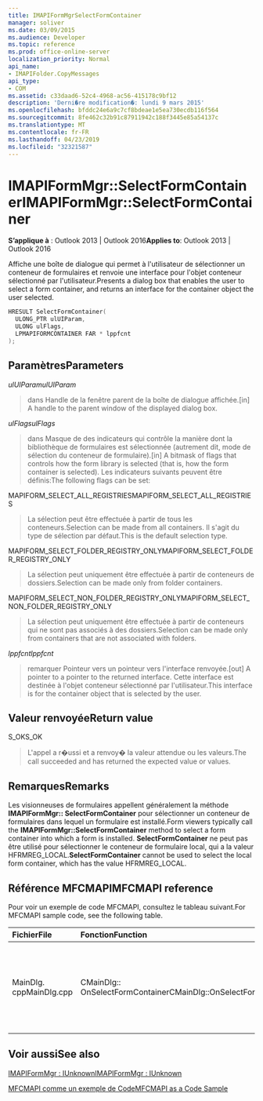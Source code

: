 ```yaml
---
title: IMAPIFormMgrSelectFormContainer
manager: soliver
ms.date: 03/09/2015
ms.audience: Developer
ms.topic: reference
ms.prod: office-online-server
localization_priority: Normal
api_name:
- IMAPIFolder.CopyMessages
api_type:
- COM
ms.assetid: c33daad6-52c4-4968-ac56-415178c9bf12
description: 'Derni�re modification�: lundi 9 mars 2015'
ms.openlocfilehash: bfddc24e6a9c7cf8bdeae1e5ea730ecdb116f564
ms.sourcegitcommit: 8fe462c32b91c87911942c188f3445e85a54137c
ms.translationtype: MT
ms.contentlocale: fr-FR
ms.lasthandoff: 04/23/2019
ms.locfileid: "32321587"
---
```

# <a name="imapiformmgrselectformcontainer"></a><span data-ttu-id="c83a4-103">IMAPIFormMgr::SelectFormContainer</span><span class="sxs-lookup"><span data-stu-id="c83a4-103">IMAPIFormMgr::SelectFormContainer</span></span>

  
  
<span data-ttu-id="c83a4-104">**S’applique à** : Outlook 2013 | Outlook 2016</span><span class="sxs-lookup"><span data-stu-id="c83a4-104">**Applies to**: Outlook 2013 | Outlook 2016</span></span> 
  
<span data-ttu-id="c83a4-105">Affiche une boîte de dialogue qui permet à l'utilisateur de sélectionner un conteneur de formulaires et renvoie une interface pour l'objet conteneur sélectionné par l'utilisateur.</span><span class="sxs-lookup"><span data-stu-id="c83a4-105">Presents a dialog box that enables the user to select a form container, and returns an interface for the container object the user selected.</span></span>
  
```cpp
HRESULT SelectFormContainer(
  ULONG_PTR ulUIParam,
  ULONG ulFlags,
  LPMAPIFORMCONTAINER FAR * lppfcnt
);
```

## <a name="parameters"></a><span data-ttu-id="c83a4-106">Paramètres</span><span class="sxs-lookup"><span data-stu-id="c83a4-106">Parameters</span></span>

 <span data-ttu-id="c83a4-107">_ulUIParam_</span><span class="sxs-lookup"><span data-stu-id="c83a4-107">_ulUIParam_</span></span>
  
> <span data-ttu-id="c83a4-108">dans Handle de la fenêtre parent de la boîte de dialogue affichée.</span><span class="sxs-lookup"><span data-stu-id="c83a4-108">[in] A handle to the parent window of the displayed dialog box.</span></span> 
    
 <span data-ttu-id="c83a4-109">_ulFlags_</span><span class="sxs-lookup"><span data-stu-id="c83a4-109">_ulFlags_</span></span>
  
> <span data-ttu-id="c83a4-110">dans Masque de des indicateurs qui contrôle la manière dont la bibliothèque de formulaires est sélectionnée (autrement dit, mode de sélection du conteneur de formulaire).</span><span class="sxs-lookup"><span data-stu-id="c83a4-110">[in] A bitmask of flags that controls how the form library is selected (that is, how the form container is selected).</span></span> <span data-ttu-id="c83a4-111">Les indicateurs suivants peuvent être définis:</span><span class="sxs-lookup"><span data-stu-id="c83a4-111">The following flags can be set:</span></span>
    
<span data-ttu-id="c83a4-112">MAPIFORM_SELECT_ALL_REGISTRIES</span><span class="sxs-lookup"><span data-stu-id="c83a4-112">MAPIFORM_SELECT_ALL_REGISTRIES</span></span> 
  
> <span data-ttu-id="c83a4-113">La sélection peut être effectuée à partir de tous les conteneurs.</span><span class="sxs-lookup"><span data-stu-id="c83a4-113">Selection can be made from all containers.</span></span> <span data-ttu-id="c83a4-114">Il s'agit du type de sélection par défaut.</span><span class="sxs-lookup"><span data-stu-id="c83a4-114">This is the default selection type.</span></span> 
    
<span data-ttu-id="c83a4-115">MAPIFORM_SELECT_FOLDER_REGISTRY_ONLY</span><span class="sxs-lookup"><span data-stu-id="c83a4-115">MAPIFORM_SELECT_FOLDER_REGISTRY_ONLY</span></span> 
  
> <span data-ttu-id="c83a4-116">La sélection peut uniquement être effectuée à partir de conteneurs de dossiers.</span><span class="sxs-lookup"><span data-stu-id="c83a4-116">Selection can be made only from folder containers.</span></span>
    
<span data-ttu-id="c83a4-117">MAPIFORM_SELECT_NON_FOLDER_REGISTRY_ONLY</span><span class="sxs-lookup"><span data-stu-id="c83a4-117">MAPIFORM_SELECT_NON_FOLDER_REGISTRY_ONLY</span></span> 
  
> <span data-ttu-id="c83a4-118">La sélection peut uniquement être effectuée à partir de conteneurs qui ne sont pas associés à des dossiers.</span><span class="sxs-lookup"><span data-stu-id="c83a4-118">Selection can be made only from containers that are not associated with folders.</span></span>
    
 <span data-ttu-id="c83a4-119">_lppfcnt_</span><span class="sxs-lookup"><span data-stu-id="c83a4-119">_lppfcnt_</span></span>
  
> <span data-ttu-id="c83a4-120">remarquer Pointeur vers un pointeur vers l'interface renvoyée.</span><span class="sxs-lookup"><span data-stu-id="c83a4-120">[out] A pointer to a pointer to the returned interface.</span></span> <span data-ttu-id="c83a4-121">Cette interface est destinée à l'objet conteneur sélectionné par l'utilisateur.</span><span class="sxs-lookup"><span data-stu-id="c83a4-121">This interface is for the container object that is selected by the user.</span></span>
    
## <a name="return-value"></a><span data-ttu-id="c83a4-122">Valeur renvoyée</span><span class="sxs-lookup"><span data-stu-id="c83a4-122">Return value</span></span>

<span data-ttu-id="c83a4-123">S_OK</span><span class="sxs-lookup"><span data-stu-id="c83a4-123">S_OK</span></span> 
  
> <span data-ttu-id="c83a4-124">L'appel a r�ussi et a renvoy� la valeur attendue ou les valeurs.</span><span class="sxs-lookup"><span data-stu-id="c83a4-124">The call succeeded and has returned the expected value or values.</span></span>
    
## <a name="remarks"></a><span data-ttu-id="c83a4-125">Remarques</span><span class="sxs-lookup"><span data-stu-id="c83a4-125">Remarks</span></span>

<span data-ttu-id="c83a4-126">Les visionneuses de formulaires appellent généralement la méthode **IMAPIFormMgr:: SelectFormContainer** pour sélectionner un conteneur de formulaires dans lequel un formulaire est installé.</span><span class="sxs-lookup"><span data-stu-id="c83a4-126">Form viewers typically call the **IMAPIFormMgr::SelectFormContainer** method to select a form container into which a form is installed.</span></span> <span data-ttu-id="c83a4-127">**SelectFormContainer** ne peut pas être utilisé pour sélectionner le conteneur de formulaire local, qui a la valeur HFRMREG_LOCAL.</span><span class="sxs-lookup"><span data-stu-id="c83a4-127">**SelectFormContainer** cannot be used to select the local form container, which has the value HFRMREG_LOCAL.</span></span> 
  
## <a name="mfcmapi-reference"></a><span data-ttu-id="c83a4-128">Référence MFCMAPI</span><span class="sxs-lookup"><span data-stu-id="c83a4-128">MFCMAPI reference</span></span>

<span data-ttu-id="c83a4-129">Pour voir un exemple de code MFCMAPI, consultez le tableau suivant.</span><span class="sxs-lookup"><span data-stu-id="c83a4-129">For MFCMAPI sample code, see the following table.</span></span>
  
|<span data-ttu-id="c83a4-130">**Fichier**</span><span class="sxs-lookup"><span data-stu-id="c83a4-130">**File**</span></span>|<span data-ttu-id="c83a4-131">**Fonction**</span><span class="sxs-lookup"><span data-stu-id="c83a4-131">**Function**</span></span>|<span data-ttu-id="c83a4-132">**Commentaire**</span><span class="sxs-lookup"><span data-stu-id="c83a4-132">**Comment**</span></span>|
|:-----|:-----|:-----|
|<span data-ttu-id="c83a4-133">MainDlg. cpp</span><span class="sxs-lookup"><span data-stu-id="c83a4-133">MainDlg.cpp</span></span>  <br/> |<span data-ttu-id="c83a4-134">CMainDlg:: OnSelectFormContainer</span><span class="sxs-lookup"><span data-stu-id="c83a4-134">CMainDlg::OnSelectFormContainer</span></span>  <br/> |<span data-ttu-id="c83a4-135">MFCMAPI utilise la méthode **IMAPIFormMgr:: SelectFormContainer** pour sélectionner un conteneur de formulaire avant de restituer son contenu.</span><span class="sxs-lookup"><span data-stu-id="c83a4-135">MFCMAPI uses the **IMAPIFormMgr::SelectFormContainer** method to select a form container before rendering its contents.</span></span>  <br/> |
   
## <a name="see-also"></a><span data-ttu-id="c83a4-136">Voir aussi</span><span class="sxs-lookup"><span data-stu-id="c83a4-136">See also</span></span>



[<span data-ttu-id="c83a4-137">IMAPIFormMgr : IUnknown</span><span class="sxs-lookup"><span data-stu-id="c83a4-137">IMAPIFormMgr : IUnknown</span></span>](imapiformmgriunknown.md)


[<span data-ttu-id="c83a4-138">MFCMAPI comme un exemple de Code</span><span class="sxs-lookup"><span data-stu-id="c83a4-138">MFCMAPI as a Code Sample</span></span>](mfcmapi-as-a-code-sample.md)

